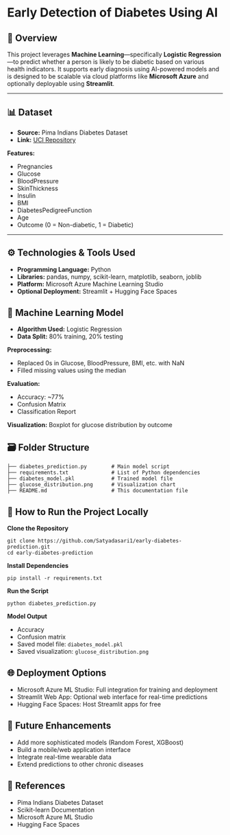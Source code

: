 # Early Detection of Diabetes Using AI

## 🔬 Overview
This project leverages **Machine Learning**—specifically **Logistic Regression**—to predict whether a person is likely to be diabetic based on various health indicators. It supports early diagnosis using AI-powered models and is designed to be scalable via cloud platforms like **Microsoft Azure** and optionally deployable using **Streamlit**.

---

## 📊 Dataset
- **Source:** Pima Indians Diabetes Dataset  
- **Link:** [UCI Repository](https://raw.githubusercontent.com/jbrownlee/Datasets/master/pima-indians-diabetes.data.csv)

**Features:**
- Pregnancies
- Glucose
- BloodPressure
- SkinThickness
- Insulin
- BMI
- DiabetesPedigreeFunction
- Age
- Outcome (0 = Non-diabetic, 1 = Diabetic)
---

## ⚙️ Technologies & Tools Used
- **Programming Language:** Python
- **Libraries:** pandas, numpy, scikit-learn, matplotlib, seaborn, joblib
- **Platform:** Microsoft Azure Machine Learning Studio
- **Optional Deployment:** Streamlit + Hugging Face Spaces

## 🧠 Machine Learning Model
- **Algorithm Used:** Logistic Regression
- **Data Split:** 80% training, 20% testing

**Preprocessing:**
- Replaced 0s in Glucose, BloodPressure, BMI, etc. with NaN
- Filled missing values using the median

**Evaluation:**
- Accuracy: ~77%
- Confusion Matrix
- Classification Report

**Visualization:** Boxplot for glucose distribution by outcome

## 🗃️ Folder Structure
```
├── diabetes_prediction.py        # Main model script
├── requirements.txt              # List of Python dependencies
├── diabetes_model.pkl            # Trained model file
├── glucose_distribution.png      # Visualization chart
├── README.md                     # This documentation file
```

## 🚀 How to Run the Project Locally

**Clone the Repository**
```
git clone https://github.com/Satyadasari1/early-diabetes-prediction.git
cd early-diabetes-prediction
```

**Install Dependencies**
```
pip install -r requirements.txt
```

**Run the Script**
```
python diabetes_prediction.py
```

**Model Output**
- Accuracy
- Confusion matrix
- Saved model file: `diabetes_model.pkl`
- Saved visualization: `glucose_distribution.png`

## 🌐 Deployment Options
- Microsoft Azure ML Studio: Full integration for training and deployment
- Streamlit Web App: Optional web interface for real-time predictions
- Hugging Face Spaces: Host Streamlit apps for free

## 📌 Future Enhancements
- Add more sophisticated models (Random Forest, XGBoost)
- Build a mobile/web application interface
- Integrate real-time wearable data
- Extend predictions to other chronic diseases

## 🧾 References
- Pima Indians Diabetes Dataset
- Scikit-learn Documentation
- Microsoft Azure ML Studio
- Hugging Face Spaces
